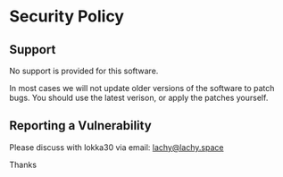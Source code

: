 # Security Policy

## Support

No support is provided for this software.

In most cases we will not update older versions of the software to patch bugs. You should use the latest verison, or apply the patches yourself.

## Reporting a Vulnerability

Please discuss with lokka30 via email: [lachy@lachy.space](mailto:lachy@lachy.space)

Thanks
